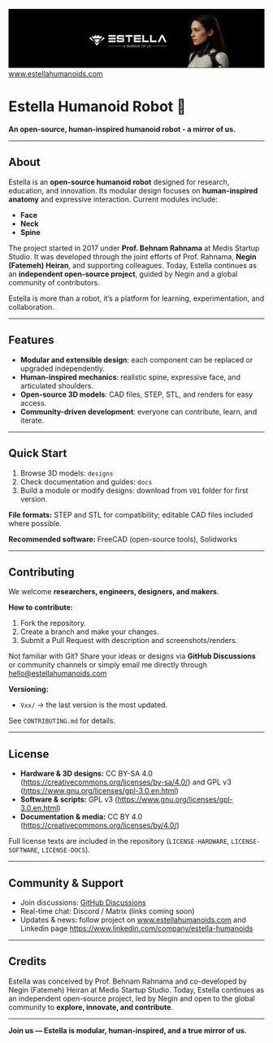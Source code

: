 <!-- Banner image -->
![Estella Banner](docs/banner.png)
www.estellahumanoids.com

# Estella Humanoid Robot 🤖
**An open-source, human-inspired humanoid robot - a mirror of us.**

---

## About
Estella is an **open-source humanoid robot** designed for research, education, and innovation. Its modular design focuses on **human-inspired anatomy** and expressive interaction. Current modules include:

- **Face**
- **Neck**  
- **Spine**

The project started in 2017 under **Prof. Behnam Rahnama** at Medis Startup Studio. It was developed through the joint efforts of Prof. Rahnama, **Negin (Fatemeh) Heiran**, and supporting colleagues. Today, Estella continues as an **independent open-source project**, guided by Negin and a global community of contributors.

Estella is more than a robot, it’s a platform for learning, experimentation, and collaboration.

---

## Features
- **Modular and extensible design**: each component can be replaced or upgraded independently.  
- **Human-inspired mechanics**: realistic spine, expressive face, and articulated shoulders.  
- **Open-source 3D models**: CAD files, STEP, STL, and renders for easy access.  
- **Community-driven development**: everyone can contribute, learn, and iterate.

---

## Quick Start
1. Browse 3D models: `designs`
2. Check documentation and guides: `docs`
3. Build a module or modify designs: download from `V01` folder for first version.

**File formats:** STEP and STL for compatibility; editable CAD files included where possible.

**Recommended software:** FreeCAD (open-source tools), Solidworks

---

## Contributing
We welcome **researchers, engineers, designers, and makers**.  

**How to contribute:**
1. Fork the repository.  
2. Create a branch and make your changes.  
3. Submit a Pull Request with description and screenshots/renders.  

Not familiar with Git? Share your ideas or designs via **GitHub Discussions** or community channels or simply email me directly through hello@estellahumanoids.com

**Versioning:**  
- `Vxx/` → the last version is the most updated.

See `CONTRIBUTING.md` for details.

---

## License
- **Hardware & 3D designs:** CC BY-SA 4.0 (https://creativecommons.org/licenses/by-sa/4.0/) and GPL v3 (https://www.gnu.org/licenses/gpl-3.0.en.html)
- **Software & scripts:** GPL v3 (https://www.gnu.org/licenses/gpl-3.0.en.html)
- **Documentation & media:** CC BY 4.0 (https://creativecommons.org/licenses/by/4.0/)

Full license texts are included in the repository (`LICENSE-HARDWARE`, `LICENSE-SOFTWARE`, `LICENSE-DOCS`).

---

## Community & Support
- Join discussions: [GitHub Discussions](#)  
- Real-time chat: Discord / Matrix (links coming soon)  
- Updates & news: follow project on www.estellahumanoids.com and Linkedin page https://www.linkedin.com/company/estella-humanoids

---

## Credits
Estella was conceived by Prof. Behnam Rahnama and co-developed by Negin (Fatemeh) Heiran at Medis Startup Studio. Today, Estella continues as an independent open-source project, led by Negin and open to the global community to **explore, innovate, and contribute**.

---

**Join us — Estella is modular, human-inspired, and a true mirror of us.**
